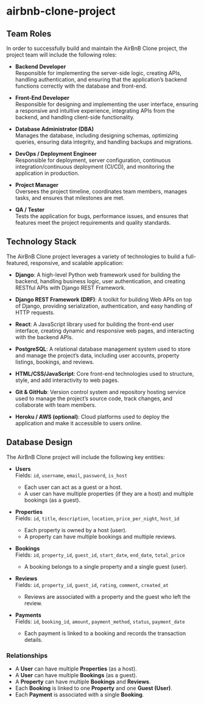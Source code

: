 # airbnb-clone-project


## Team Roles

In order to successfully build and maintain the AirBnB Clone project, the project team will include the following roles:

- **Backend Developer**  
  Responsible for implementing the server-side logic, creating APIs, handling authentication, and ensuring that the application’s backend functions correctly with the database and front-end.

- **Front-End Developer**  
  Responsible for designing and implementing the user interface, ensuring a responsive and intuitive experience, integrating APIs from the backend, and handling client-side functionality.

- **Database Administrator (DBA)**  
  Manages the database, including designing schemas, optimizing queries, ensuring data integrity, and handling backups and migrations.

- **DevOps / Deployment Engineer**  
  Responsible for deployment, server configuration, continuous integration/continuous deployment (CI/CD), and monitoring the application in production.

- **Project Manager**  
  Oversees the project timeline, coordinates team members, manages tasks, and ensures that milestones are met.

- **QA / Tester**  
  Tests the application for bugs, performance issues, and ensures that features meet the project requirements and quality standards.

## Technology Stack

The AirBnB Clone project leverages a variety of technologies to build a full-featured, responsive, and scalable application:

- **Django**: A high-level Python web framework used for building the backend, handling business logic, user authentication, and creating RESTful APIs with Django REST Framework.  

- **Django REST Framework (DRF)**: A toolkit for building Web APIs on top of Django, providing serialization, authentication, and easy handling of HTTP requests.  

- **React**: A JavaScript library used for building the front-end user interface, creating dynamic and responsive web pages, and interacting with the backend APIs.  

- **PostgreSQL**: A relational database management system used to store and manage the project’s data, including user accounts, property listings, bookings, and reviews.  

- **HTML/CSS/JavaScript**: Core front-end technologies used to structure, style, and add interactivity to web pages.  

- **Git & GitHub**: Version control system and repository hosting service used to manage the project’s source code, track changes, and collaborate with team members.  

- **Heroku / AWS (optional)**: Cloud platforms used to deploy the application and make it accessible to users online.


## Database Design

The AirBnB Clone project will include the following key entities:

- **Users**  
  Fields: `id`, `username`, `email`, `password`, `is_host`  
  - Each user can act as a guest or a host.  
  - A user can have multiple properties (if they are a host) and multiple bookings (as a guest).  

- **Properties**  
  Fields: `id`, `title`, `description`, `location`, `price_per_night`, `host_id`  
  - Each property is owned by a host (user).  
  - A property can have multiple bookings and multiple reviews.  

- **Bookings**  
  Fields: `id`, `property_id`, `guest_id`, `start_date`, `end_date`, `total_price`  
  - A booking belongs to a single property and a single guest (user).  

- **Reviews**  
  Fields: `id`, `property_id`, `guest_id`, `rating`, `comment`, `created_at`  
  - Reviews are associated with a property and the guest who left the review.  

- **Payments**  
  Fields: `id`, `booking_id`, `amount`, `payment_method`, `status`, `payment_date`  
  - Each payment is linked to a booking and records the transaction details.  

### Relationships
- A **User** can have multiple **Properties** (as a host).  
- A **User** can have multiple **Bookings** (as a guest).  
- A **Property** can have multiple **Bookings** and **Reviews**.  
- Each **Booking** is linked to one **Property** and one **Guest (User)**.  
- Each **Payment** is associated with a single **Booking**.

